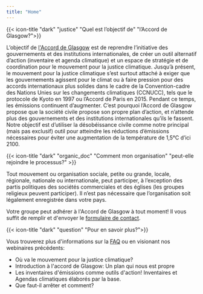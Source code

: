 ```yaml
---
title: "Home"
---
```


{{< icon-title "dark" "justice" "Quel est l’objectif de" "l’Accord de Glasgow?">}}

L’objectif de [l'Accord de Glasgow](./agreement) est de reprendre l’initiative des gouvernements et des institutions internationales, de créer un outil alternatif d’action (inventaire et agenda climatique) et un espace de stratégie et de coordination pour le mouvement pour la justice climatique. Jusqu’à présent, le mouvement pour la justice climatique s’est surtout attaché à exiger que les gouvernements agissent pour le climat ou à faire pression pour des accords internationaux plus solides dans le cadre de la Convention-cadre des Nations Unies sur les changements climatiques (CCNUCC), tels que le protocole de Kyoto en 1997 ou l’Accord de Paris en 2015. Pendant ce temps, les émissions continuent d’augmenter. C’est pourquoi l’Accord de Glasgow propose que la société civile propose son propre plan d’action, et n’attende plus des gouvernements et des institutions internationales qu’ils le fassent. Notre objectif est d’utiliser la désobéissance civile comme notre principal (mais pas exclusif) outil pour atteindre les réductions d’émissions nécessaires pour éviter une augmentation de la température de 1,5°C d’ici 2100.  

{{< icon-title "dark" "organic_doc" "Comment mon organisation" "peut-elle rejoindre le processus?" >}}

Tout mouvement ou organisation sociale, petite ou grande, locale, régionale, nationale ou internationale, peut participer, à l’exception des partis politiques des sociétés commerciales et des églises (les groupes religieux peuvent participer). Il n’est pas nécessaire que l’organisation soit légalement enregistrée dans votre pays.  

Votre groupe peut adhérer à l'Accord de Glasgow à tout moment! Il vous suffit de remplir et d'envoyer le [formulaire de contact](contact).  

{{< icon-title "dark" "question" "Pour en savoir plus?">}}

Vous trouverez plus d'informations sur la [FAQ](./faq) ou en visionant nos webinaires précédents:
- Où va le mouvement pour la justice climatique?
- Introduction à l'accord de Glasgow: Un plan qui nous est propre
- Les inventaires d'émissions comme outils d'action! Inventaires et Agendas climatiques élaborés par la base.
- Que faut-il arrêter et comment?
